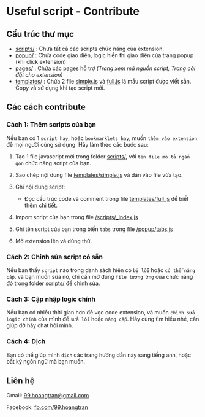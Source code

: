 # Useful script - Contribute

## Cấu trúc thư mục

- [scripts/](/scripts/) : Chứa tất cả các scripts chức năng của extension.
- [popup/](/popup/) : Chứa code giao diện, logic hiển thị giao diện của trang popup (khi click extension)
- [pages/](/pages/) : Chứa các pages hỗ trợ *(Trang xem mã nguồn script, Trang cài đặt cho extension)*
- [templates/](/templates/) : Chứa 2 file [simple.js](/templates/simple.js) và [full.js](/templates/full.js) là mẫu script được viết sẵn. Copy và sử dụng khi tạo script mới.

## Các cách contribute

### Cách 1: Thêm scripts của bạn

Nếu bạn có 1 `script hay`, hoặc `bookmarklets hay`, muốn `thêm vào extension` để mọi người cùng sử dụng. Hãy làm theo các bước sau:

1. Tạo 1 file javascript mới trong folder [scripts/](/scripts/), với `tên file mô tả ngắn gọn` chức năng script của bạn.

2. Sao chép nội dung file [templates/simple.js](/templates/simple.js) và dán vào file vừa tạo.

3. Ghi nội dung script:
    - Đọc cấu trúc code và comment trong file [templates/full.js](/templates/full.js) để biết thêm chi tiết.

4. Import script của bạn trong file [/scripts/_index.js](/scripts/_index.js)

5. Ghi tên script của bạn trong biến `tabs` trong file [/popup/tabs.js](/popup/tabs.js)

6. Mở extension lên và dùng thử.

### Cách 2: Chỉnh sửa script có sẵn

Nếu bạn thấy `script` nào trong danh sách hiện có `bị lỗi` hoặc `có thể nâng cấp`. và bạn muốn sửa nó, chỉ cần mở đúng `file tương ứng` của chức năng đó trong folder [scripts/](/scripts/) để chỉnh sửa.

### Cách 3: Cập nhập logic chính

Nếu bạn có nhiều thời gian hơn để vọc code extension, và muốn `chỉnh sửa logic chính` của mình để `sửa lỗi` hoặc `nâng cấp`. Hãy cùng tìm hiểu nhé, cần giúp đỡ hãy chat hỏi mình.

### Cách 4: Dịch

Bạn có thể giúp mình `dịch` các trang hướng dẫn này sang tiếng anh, hoặc bất kỳ ngôn ngữ mà bạn muốn.

## Liên hệ

Gmail: <99.hoangtran@gmail.com>

Facebook: [fb.com/99.hoangtran](https://fb.com/99.hoangtran)
